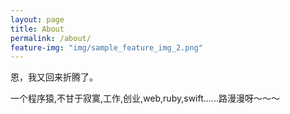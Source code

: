 ```yaml
---
layout: page
title: About
permalink: /about/
feature-img: "img/sample_feature_img_2.png"
---
```


恩，我又回来折腾了。

一个程序猿,不甘于寂寞,工作,创业,web,ruby,swift......路漫漫呀～～～